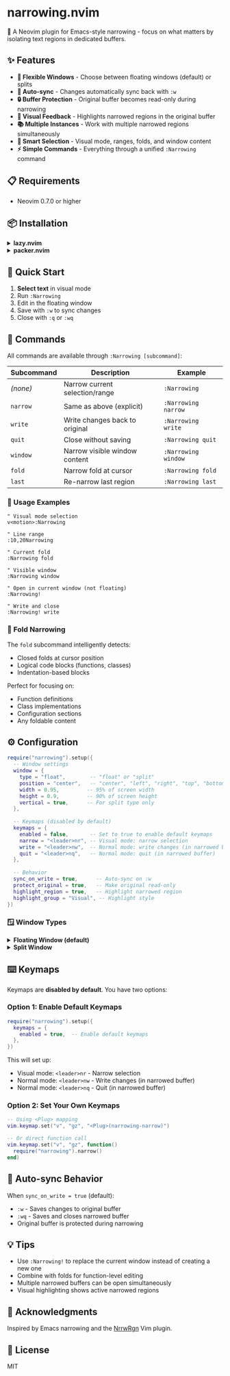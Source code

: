 # narrowing.nvim

🎯 A Neovim plugin for Emacs-style narrowing - focus on what matters by isolating text regions in dedicated buffers.

## ✨ Features

- **🎨 Flexible Windows** - Choose between floating windows (default) or splits
- **🔄 Auto-sync** - Changes automatically sync back with `:w`
- **🔒 Buffer Protection** - Original buffer becomes read-only during narrowing  
- **🌈 Visual Feedback** - Highlights narrowed regions in the original buffer
- **📚 Multiple Instances** - Work with multiple narrowed regions simultaneously
- **🎯 Smart Selection** - Visual mode, ranges, folds, and window content
- **⚡ Simple Commands** - Everything through a unified `:Narrowing` command

## 📋 Requirements

- Neovim 0.7.0 or higher

## 📦 Installation

<details>
<summary><b>lazy.nvim</b></summary>

```lua
{
  "tkancf/narrowing-nvim",
  config = function()
    require("narrowing").setup()
  end,
}
```
</details>

<details>
<summary><b>packer.nvim</b></summary>

```lua
use {
  "tkancf/narrowing-nvim",
  config = function()
    require("narrowing").setup()
  end,
}
```
</details>

## 🚀 Quick Start

1. **Select text** in visual mode
2. Run `:Narrowing`
3. Edit in the floating window
4. Save with `:w` to sync changes
5. Close with `:q` or `:wq`

## 📖 Commands

All commands are available through `:Narrowing [subcommand]`:

| Subcommand | Description | Example |
|------------|-------------|---------|
| _(none)_ | Narrow current selection/range | `:Narrowing` |
| `narrow` | Same as above (explicit) | `:Narrowing narrow` |
| `write` | Write changes back to original | `:Narrowing write` |
| `quit` | Close without saving | `:Narrowing quit` |
| `window` | Narrow visible window content | `:Narrowing window` |
| `fold` | Narrow fold at cursor | `:Narrowing fold` |
| `last` | Re-narrow last region | `:Narrowing last` |

### 🎯 Usage Examples

```vim
" Visual mode selection
v<motion>:Narrowing

" Line range
:10,20Narrowing

" Current fold
:Narrowing fold

" Visible window
:Narrowing window

" Open in current window (not floating)
:Narrowing!

" Write and close
:Narrowing! write
```

### 📁 Fold Narrowing

The `fold` subcommand intelligently detects:
- Closed folds at cursor position
- Logical code blocks (functions, classes)
- Indentation-based blocks

Perfect for focusing on:
- Function definitions
- Class implementations
- Configuration sections
- Any foldable content

## ⚙️ Configuration

```lua
require("narrowing").setup({
  -- Window settings
  window = {
    type = "float",        -- "float" or "split"
    position = "center",   -- "center", "left", "right", "top", "bottom"
    width = 0.95,         -- 95% of screen width
    height = 0.9,         -- 90% of screen height
    vertical = true,      -- For split type only
  },
  
  -- Keymaps (disabled by default)
  keymaps = {
    enabled = false,       -- Set to true to enable default keymaps
    narrow = "<leader>nr", -- Visual mode: narrow selection
    write = "<leader>nw",  -- Normal mode: write changes (in narrowed buffer)
    quit = "<leader>nq",   -- Normal mode: quit (in narrowed buffer)
  },
  
  -- Behavior
  sync_on_write = true,      -- Auto-sync on :w
  protect_original = true,   -- Make original read-only
  highlight_region = true,   -- Highlight narrowed region
  highlight_group = "Visual", -- Highlight style
})
```

### 🪟 Window Types

<details>
<summary><b>Floating Window (default)</b></summary>

```lua
window = {
  type = "float",
  position = "center",  -- Centers the floating window
  width = 0.95,        -- Nearly full screen
  height = 0.9,
}
```
</details>

<details>
<summary><b>Split Window</b></summary>

```lua
window = {
  type = "split",
  position = "right",   -- "left", "right", "top", "bottom"
  width = 0.5,         -- 50% of screen
  vertical = true,     -- Vertical split
}
```
</details>

## ⌨️ Keymaps

Keymaps are **disabled by default**. You have two options:

### Option 1: Enable Default Keymaps

```lua
require("narrowing").setup({
  keymaps = {
    enabled = true,  -- Enable default keymaps
  },
})
```

This will set up:
- Visual mode: `<leader>nr` - Narrow selection
- Normal mode: `<leader>nw` - Write changes (in narrowed buffer)
- Normal mode: `<leader>nq` - Quit (in narrowed buffer)

### Option 2: Set Your Own Keymaps

```lua
-- Using <Plug> mapping
vim.keymap.set("v", "gz", "<Plug>(narrowing-narrow)")

-- Or direct function call
vim.keymap.set("v", "gz", function()
  require("narrowing").narrow()
end)
```

## 🔄 Auto-sync Behavior

When `sync_on_write = true` (default):
- `:w` - Saves changes to original buffer
- `:wq` - Saves and closes narrowed buffer
- Original buffer is protected during narrowing

## 💡 Tips

- Use `:Narrowing!` to replace the current window instead of creating a new one
- Combine with folds for function-level editing
- Multiple narrowed buffers can be open simultaneously
- Visual highlighting shows active narrowed regions

## 🙏 Acknowledgments

Inspired by Emacs narrowing and the [NrrwRgn](https://github.com/chrisbra/NrrwRgn) Vim plugin.

## 📄 License

MIT